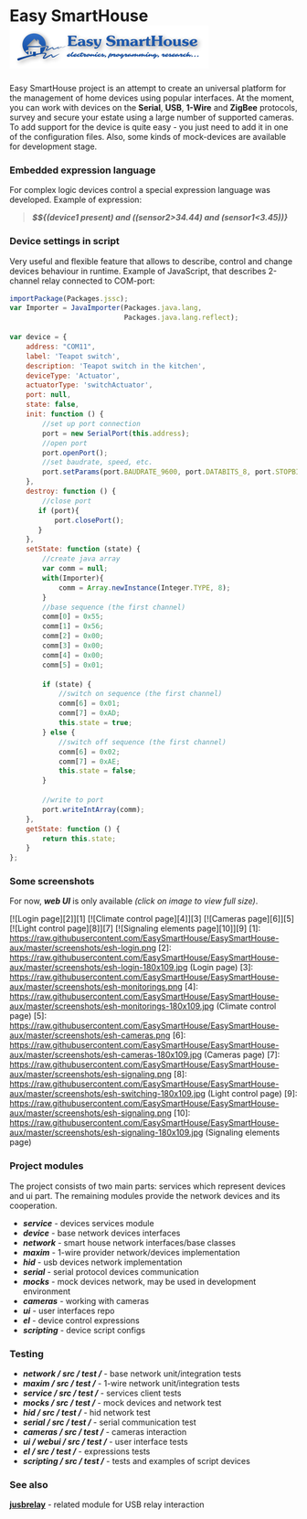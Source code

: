 # Easy SmartHouse ![SmartHouse Logo](https://raw.githubusercontent.com/EasySmartHouse/EasySmartHouse-aux/master/logos/1_Primary_logo_on_transparent.png)

Easy SmartHouse project is an attempt to create an universal platform for the management of home devices using popular interfaces. At the moment, you can work with devices on the **Serial**, **USB**, **1-Wire** and **ZigBee** protocols, survey and secure your estate using a large number of supported cameras. To add support for the device is quite easy - you just need to add it in one of the configuration files.
Also, some kinds of mock-devices are available for development stage.

### Embedded expression language ###
For complex logic devices control a special expression language was developed. 
Example of expression: 
> ***$${(device1 present) and ((sensor2>34.44) and (sensor1<3.45))}***

### Device settings in script ###
Very useful and flexible feature that allows to describe, control and change devices behaviour in runtime. 
Example of JavaScript, that describes 2-channel relay connected to COM-port:
```javascript
importPackage(Packages.jssc);
var Importer = JavaImporter(Packages.java.lang,
                            Packages.java.lang.reflect);
 
var device = {
    address: "COM11",
    label: 'Teapot switch',
    description: 'Teapot switch in the kitchen',
    deviceType: 'Actuator',
    actuatorType: 'switchActuator',
    port: null,
    state: false,
    init: function () {
        //set up port connection
        port = new SerialPort(this.address);
        //open port
        port.openPort();
        //set baudrate, speed, etc.
        port.setParams(port.BAUDRATE_9600, port.DATABITS_8, port.STOPBITS_1, port.PARITY_NONE);
    },
    destroy: function () {
        //close port
       if (port){
           port.closePort();
       }
    },
    setState: function (state) {
        //create java array
        var comm = null;
        with(Importer){
            comm = Array.newInstance(Integer.TYPE, 8);
        }
        //base sequence (the first channel)
        comm[0] = 0x55;
        comm[1] = 0x56;
        comm[2] = 0x00;
        comm[3] = 0x00;
        comm[4] = 0x00;
        comm[5] = 0x01;
        
        if (state) {
            //switch on sequence (the first channel)
            comm[6] = 0x01;
            comm[7] = 0xAD;
            this.state = true;
        } else {
            //switch off sequence (the first channel)
            comm[6] = 0x02;
            comm[7] = 0xAE;
            this.state = false;
        }
        
        //write to port
        port.writeIntArray(comm);
    },
    getState: function () {
        return this.state;
    }
};
```

### Some screenshots ###
For now, ***web UI*** is only available 
*(click on image to view full size)*.

[![Login page][2]][1] [![Climate control page][4]][3] [![Cameras page][6]][5] [![Light control page][8]][7] [![Signaling elements page][10]][9]
  [1]: https://raw.githubusercontent.com/EasySmartHouse/EasySmartHouse-aux/master/screenshots/esh-login.png
  [2]: https://raw.githubusercontent.com/EasySmartHouse/EasySmartHouse-aux/master/screenshots/esh-login-180x109.jpg
 (Login page)
  [3]: https://raw.githubusercontent.com/EasySmartHouse/EasySmartHouse-aux/master/screenshots/esh-monitorings.png
  [4]: https://raw.githubusercontent.com/EasySmartHouse/EasySmartHouse-aux/master/screenshots/esh-monitorings-180x109.jpg
(Climate control page)
  [5]: https://raw.githubusercontent.com/EasySmartHouse/EasySmartHouse-aux/master/screenshots/esh-cameras.png
  [6]: https://raw.githubusercontent.com/EasySmartHouse/EasySmartHouse-aux/master/screenshots/esh-cameras-180x109.jpg
(Cameras page)
  [7]: https://raw.githubusercontent.com/EasySmartHouse/EasySmartHouse-aux/master/screenshots/esh-signaling.png
  [8]: https://raw.githubusercontent.com/EasySmartHouse/EasySmartHouse-aux/master/screenshots/esh-switching-180x109.jpg
(Light control page)
  [9]: https://raw.githubusercontent.com/EasySmartHouse/EasySmartHouse-aux/master/screenshots/esh-signaling.png
  [10]: https://raw.githubusercontent.com/EasySmartHouse/EasySmartHouse-aux/master/screenshots/esh-signaling-180x109.jpg
(Signaling elements page)


### Project modules ###

The project consists of two main parts: services which represent devices and ui part. The remaining modules provide the network devices and its cooperation.

* ***service*** - devices services module
* ***device*** - base network devices interfaces 
* ***network*** - smart house network interfaces/base classes
* ***maxim*** - 1-wire provider network/devices implementation
* ***hid*** - usb devices network implementation
* ***serial*** - serial protocol devices communication
* ***mocks*** - mock devices network, may be used in development environment 
* ***cameras*** - working with cameras
* ***ui*** - user interfaces repo 
* ***el*** - device control expressions 
* ***scripting*** - device script configs  

### Testing ###

* ***network / src / test /*** - base network unit/integration tests 
* ***maxim / src / test /*** - 1-wire network unit/integration tests
* ***service / src / test /*** - services client tests
* ***mocks / src / test /*** - mock devices and network test
* ***hid / src / test /*** - hid network test
* ***serial / src / test /*** - serial communication test
* ***cameras / src / test /*** - cameras interaction
* ***ui / webui / src / test /*** - user interface tests
* ***el / src / test /*** - expressions tests
* ***scripting / src / test /*** - tests and examples of script devices  

### See also ###
[**jusbrelay**](https://github.com/creepid/jusbrelay) - related module for USB relay interaction  